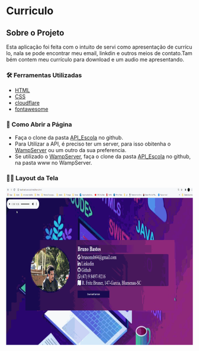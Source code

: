 # Curriculo

##  Sobre o Projeto

Esta aplicação foi feita com o intuito de servi como apresentação de currículo, nala se pode encontrar meu email, linkdin e outros meios de contato.Também contem meu currículo para download e um audio me apresentando.


### 🛠 Ferramentas Utilizadas

- [HTML](https://html.com/)
- [CSS](https://pt.wikipedia.org/wiki/Cascading_Style_Sheets)
- [cloudflare](https://www.cloudflare.com/apps/social-icons)
- [fontawesome](https://fontawesome.com/)


### 🤔 Como Abrir a Página

- Faça o clone da pasta [API_Escola](https://github.com/BrunoBastos97/API_Escola) no github.
- Para Utilizar a API, é preciso ter um server, para isso obitenha o [WampServer](https://www.wampserver.com/en/) ou um outro da sua preferencia.
- Se utilizado o [WampServer](https://www.wampserver.com/en/), faça o clone da pasta [API_Escola](https://github.com/BrunoBastos97/API_Escola) no github, na pasta www no WampServer.

### 👨‍🏫 Layout da Tela

<div align="center">
    <img src="print/Layout.gif"
    alt="Layout" height="425">    
</div>






